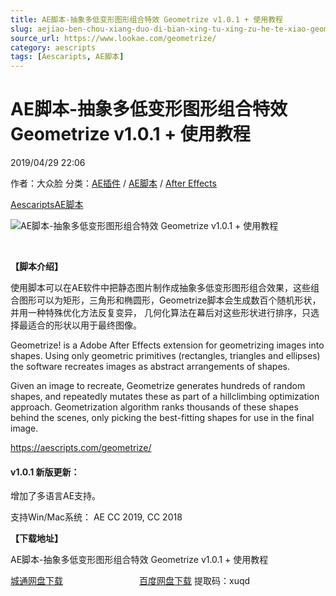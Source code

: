 ```yaml
---
title: AE脚本-抽象多低变形图形组合特效 Geometrize v1.0.1 + 使用教程
slug: aejiao-ben-chou-xiang-duo-di-bian-xing-tu-xing-zu-he-te-xiao-geometrize-v1-0-1-shi-yong-jiao-cheng
source_url: https://www.lookae.com/geometrize/
category: aescripts
tags: [Aescaripts, AE脚本]
---
```

# AE脚本-抽象多低变形图形组合特效 Geometrize v1.0.1 + 使用教程

2019/04/29 22:06

作者：大众脸
分类：[AE插件](https://www.lookae.com/after-effects/aechajian/) / [AE脚本](https://www.lookae.com/after-effects/aescripts/) / [After Effects](https://www.lookae.com/after-effects/)

[Aescaripts](https://www.lookae.com/tag/aescaripts/)[AE脚本](https://www.lookae.com/tag/ae%e8%84%9a%e6%9c%ac/)

![AE脚本-抽象多低变形图形组合特效 Geometrize v1.0.1 + 使用教程](https://www.lookae.com/wp-content/uploads/2019/04/Geometrize.jpg "AE脚本-抽象多低变形图形组合特效 Geometrize v1.0.1 + 使用教程-LookAE.com")

﻿

**【脚本介绍】**

使用脚本可以在AE软件中把静态图片制作成抽象多低变形图形组合效果，这些组合图形可以为矩形，三角形和椭圆形，Geometrize脚本会生成数百个随机形状，并用一种特殊优化方法反复变异， 几何化算法在幕后对这些形状进行排序，只选择最适合的形状以用于最终图像。

Geometrize! is a Adobe After Effects extension for geometrizing images into shapes. Using only geometric primitives (rectangles, triangles and ellipses) the software recreates images as abstract arrangements of shapes.

Given an image to recreate, Geometrize generates hundreds of random shapes, and repeatedly mutates these as part of a hillclimbing optimization approach. Geometrization algorithm ranks thousands of these shapes behind the scenes, only picking the best-fitting shapes for use in the final image.

https://aescripts.com/geometrize/

#### v1.0.1 新版更新：

增加了多语言AE支持。

支持Win/Mac系统： AE CC 2019, CC 2018

**【下载地址】**

AE脚本-抽象多低变形图形组合特效 Geometrize v1.0.1 + 使用教程

[城通网盘下载](https://lookae.ctfile.com/fs/680462-369454358)                               [百度网盘下载](https://pan.baidu.com/s/1dzaDe039kKvXdQu3s3M3Cg) 提取码：xuqd
